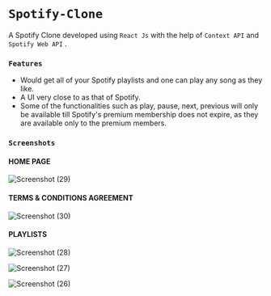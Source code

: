 # `Spotify-Clone`
A Spotify Clone developed using `React Js` with the help of `Context API` and `Spotify Web API` .

### `Features`
- Would get all of your Spotify playlists and one can play any song as they like.
- A UI very close to as that of Spotify.
- Some of the functionalities such as play, pause, next, previous will only be available till Spotify's premium membership does not expire, as they are available only to the premium members.

### `Screenshots`
####                     HOME PAGE
![Screenshot (29)](https://user-images.githubusercontent.com/55885901/179985308-02935731-58ba-4a44-a7a4-ee37234de5b6.png)
####                     TERMS & CONDITIONS AGREEMENT
![Screenshot (30)](https://user-images.githubusercontent.com/55885901/179985323-c511d15b-5b82-4fc3-a02f-b8c3339c871e.png)
####                     PLAYLISTS
![Screenshot (28)](https://user-images.githubusercontent.com/55885901/179985357-2bed1cdd-952a-41c5-996a-c5d33fac46bb.png)

![Screenshot (27)](https://user-images.githubusercontent.com/55885901/179985417-6e51e032-6cca-4d9a-b8f8-6f82527e3418.png)

![Screenshot (26)](https://user-images.githubusercontent.com/55885901/179985450-c3a3ca79-f5b0-4d9a-adbe-ed6fac89e137.png)
